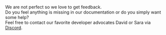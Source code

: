 We are not perfect so we love to get feedback.\
Do you feel anything is missing in our documentation or do you simply want some help? \
Feel free to contact our favorite developer advocates David or Sara via [Discord](http://hf.co/join/discord).
